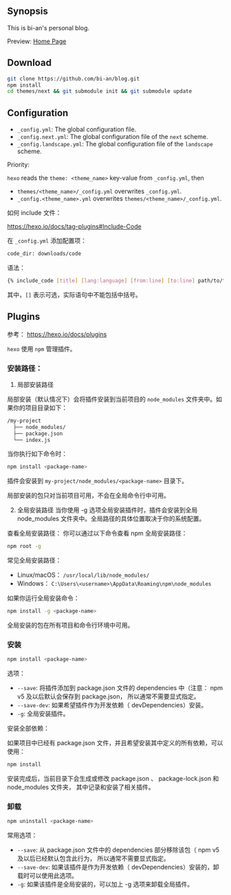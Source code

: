 ## Synopsis

This is bi-an's personal blog.

Preview: [Home Page](https://bi-an.github.io/blog)

## Download

```bash
git clone https://github.com/bi-an/blog.git
npm install
cd themes/next && git submodule init && git submodule update
```

## Configuration

- `_config.yml`: The global configuration file.
- `_config.next.yml`: The global configuration file of the `next` scheme.
- `_config.landscape.yml`: The global configuration file of the `landscape` scheme.

Priority:

`hexo` reads the `theme: <theme_name>` key-value from `_config.yml`, then
- `themes/<theme_name>/_config.yml` overwrites `_config.yml`.
- `_config.<theme_name>.yml` overwrites `themes/<theme_name>/_config.yml`.

如何 include 文件：

https://hexo.io/docs/tag-plugins#Include-Code

在 `_config.yml` 添加配置项：

```bash
code_dir: downloads/code
```

语法：

```bash
{% include_code [title] [lang:language] [from:line] [to:line] path/to/file %}
```

其中，`[]` 表示可选，实际语句中不能包括中括号。

## Plugins

参考： https://hexo.io/docs/plugins

`hexo` 使用 `npm` 管理插件。

### 安装路径：

1. 局部安装路径

局部安装（默认情况下）会将插件安装到当前项目的 `node_modules` 文件夹中。如果你的项目目录如下：

```bash
/my-project
  ├── node_modules/
  ├── package.json
  └── index.js
```

当你执行如下命令时：

```bash
npm install <package-name>
```

插件会安装到 `my-project/node_modules/<package-name>` 目录下。

局部安装的包只对当前项目可用，不会在全局命令行中可用。


2. 全局安装路径
当你使用 -g 选项全局安装插件时，插件会安装到全局 node_modules 文件夹中。全局路径的具体位置取决于你的系统配置。

查看全局安装路径：
你可以通过以下命令查看 npm 全局安装路径：

```bash
npm root -g
```

常见全局安装路径：
* Linux/macOS： `/usr/local/lib/node_modules/`
* Windows： `C:\Users\<username>\AppData\Roaming\npm\node_modules`

如果你运行全局安装命令：

```bash
npm install -g <package-name>
```

全局安装的包在所有项目和命令行环境中可用。

### 安装

```bash
npm install <package-name>
```

选项：

* `--save`: 将插件添加到 package.json 文件的 dependencies 中（注意： npm v5 及以后默认会保存到 package.json，
所以通常不需要显式指定。
* `--save-dev`: 如果希望插件作为开发依赖（ devDependencies）安装。
* `-g`: 全局安装插件。

安装全部依赖：

如果项目中已经有 package.json 文件，并且希望安装其中定义的所有依赖，可以使用：

```bash
npm install
```

安装完成后，当前目录下会生成或修改 package.json 、 package-lock.json 和 node_modules 文件夹，
其中记录和安装了相关插件。

### 卸载

```bash
npm uninstall <package-name>
```

常用选项：

* `--save`: 从 package.json 文件中的 dependencies 部分移除该包（ npm v5 及以后已经默认包含此行为，
所以通常不需要显式指定。
* `--save-dev`: 如果该插件是作为开发依赖（ devDependencies）安装的，卸载时可以使用此选项。
* `-g`: 如果该插件是全局安装的，可以加上 -g 选项来卸载全局插件。
